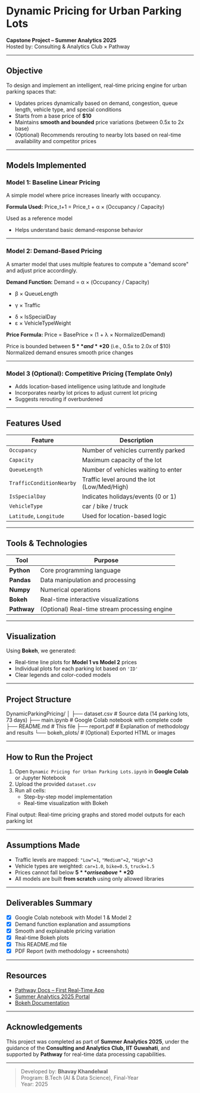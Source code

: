 # Dynamic Pricing for Urban Parking Lots

**Capstone Project – Summer Analytics 2025**  
Hosted by: Consulting & Analytics Club × Pathway

---

## Objective

To design and implement an intelligent, real-time pricing engine for urban parking spaces that:
- Updates prices dynamically based on demand, congestion, queue length, vehicle type, and special conditions
- Starts from a base price of **$10**
- Maintains **smooth and bounded** price variations (between 0.5x to 2x base)
- (Optional) Recommends rerouting to nearby lots based on real-time availability and competitor prices

---

## Models Implemented

### Model 1: Baseline Linear Pricing
A simple model where price increases linearly with occupancy.

**Formula Used:**
Price_t+1 = Price_t + α × (Occupancy / Capacity)

Used as a reference model
- Helps understand basic demand-response behavior

---

### Model 2: Demand-Based Pricing
A smarter model that uses multiple features to compute a "demand score" and adjust price accordingly.

**Demand Function:**
Demand = α × (Occupancy / Capacity)
+ β × QueueLength
- γ × Traffic
+ δ × IsSpecialDay
+ ε × VehicleTypeWeight

  
**Price Formula:**
Price = BasePrice × (1 + λ × NormalizedDemand)


Price is bounded between **$5** and **$20** (i.e., 0.5x to 2.0x of $10)  
Normalized demand ensures smooth price changes

---

### Model 3 (Optional): Competitive Pricing (Template Only)
- Adds location-based intelligence using latitude and longitude
- Incorporates nearby lot prices to adjust current lot pricing
- Suggests rerouting if overburdened

---

## Features Used

| Feature                 | Description                                 |
|-------------------------|---------------------------------------------|
| `Occupancy`             | Number of vehicles currently parked         |
| `Capacity`              | Maximum capacity of the lot                 |
| `QueueLength`           | Number of vehicles waiting to enter        |
| `TrafficConditionNearby` | Traffic level around the lot (Low/Med/High)|
| `IsSpecialDay`          | Indicates holidays/events (0 or 1)          |
| `VehicleType`           | car / bike / truck                         |
| `Latitude`, `Longitude` | Used for location-based logic               |

---

## Tools & Technologies

| Tool        | Purpose                            |
|-------------|------------------------------------|
| **Python**  | Core programming language          |
| **Pandas**  | Data manipulation and processing   |
| **Numpy**   | Numerical operations               |
| **Bokeh**   | Real-time interactive visualizations|
| **Pathway** | (Optional) Real-time stream processing engine |

---

## Visualization

Using **Bokeh**, we generated:
- Real-time line plots for **Model 1 vs Model 2** prices
- Individual plots for each parking lot based on `'ID'`
- Clear legends and color-coded models

---

## Project Structure

DynamicParkingPricing/
│
├── dataset.csv # Source data (14 parking lots, 73 days)
├── main.ipynb # Google Colab notebook with complete code
├── README.md # This file
├── report.pdf # Explanation of methodology and results
└── bokeh_plots/ # (Optional) Exported HTML or images



---

## How to Run the Project

1. Open `Dynamic Pricing for Urban Parking Lots.ipynb` in **Google Colab** or Jupyter Notebook
2. Upload the provided `dataset.csv`
3. Run all cells:
   - Step-by-step model implementation
   - Real-time visualization with Bokeh

Final output: Real-time pricing graphs and stored model outputs for each parking lot

---


## Assumptions Made

- Traffic levels are mapped: `"Low"=1`, `"Medium"=2`, `"High"=3`
- Vehicle types are weighted: `car=1.0`, `bike=0.5`, `truck=1.5`
- Prices cannot fall below **$5** or rise above **$20**
- All models are built **from scratch** using only allowed libraries

---

## Deliverables Summary

- [x] Google Colab notebook with Model 1 & Model 2
- [x] Demand function explanation and assumptions
- [x] Smooth and explainable pricing variation
- [x] Real-time Bokeh plots
- [x] This README.md file
- [x] PDF Report (with methodology + screenshots)

---

## Resources

- [Pathway Docs – First Real-Time App](https://pathway.com/developers/user-guide/introduction/first_realtime_app_with_pathway/)
- [Summer Analytics 2025 Portal](https://www.caciitg.com/sa/course25/)
- [Bokeh Documentation](https://docs.bokeh.org/)

---

## Acknowledgements

This project was completed as part of **Summer Analytics 2025**, under the guidance of the **Consulting and Analytics Club, IIT Guwahati**, and supported by **Pathway** for real-time data processing capabilities.

---

> Developed by: **Bhavay Khandelwal**  
> Program: B.Tech (AI & Data Science), Final-Year  
> Year: 2025  





